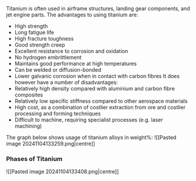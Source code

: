 Titanium is often used in airframe structures, landing gear components, and jet engine parts.
The advantages to using titanium are:
- High strength
- Long fatigue life
- High fracture toughness
- Good strength creep
- Excellent resistance to corrosion and oxidation
- No hydrogen embrittlement
- Maintains good performance at high temperatures
- Can be welded or diffusion-bonded
- Lower galvanic corrosion when in contact with carbon fibres
It does however have a number of disadvantages:
- Relatively high density compared with aluminium and carbon fibre composites
- Relatively low specific stiffness compared to other aerospace materials
- High cost, as a combination of costlier extraction from ore and costlier processing and forming techniques
- Difficult to machine, requiring specialist processes (e.g. laser machining)

The graph below shows usage of titanium alloys in weight%:
![[Pasted image 20241104133259.png|centre]]
### Phases of Titanium
![[Pasted image 20241104133408.png|centre]]

